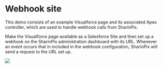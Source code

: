 # Webhook site

This demo consists of an example Visualforce page and its associated Apex controller, which are used to handle webhook calls from SharinPix.

Make the Visualforce page available as a Salesforce Site and then set up a webhook on the SharinPix administration dashboard with its URL. Whenever an event occurs that in included in the webhook configuration, SharinPix will send a request to the URL set up.

[<img src="https://raw.githubusercontent.com/afawcett/githubsfdeploy/master/deploy.png">](https://githubsfdeploy.herokuapp.com?owner=sharinpix&repo=demo-apex&ref=webhook)
